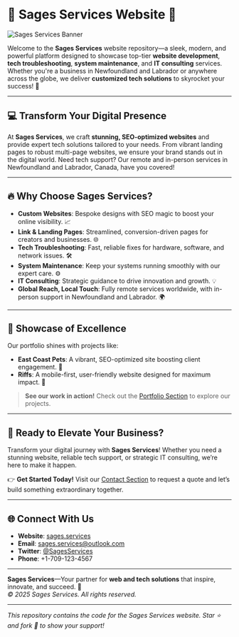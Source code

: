 # 🌟 Sages Services Website 🌟

![Sages Services Banner](assets/img/branding/sages-services-og-image.jpg)

Welcome to the **Sages Services** website repository—a sleek, modern, and powerful platform designed to showcase top-tier **website development**, **tech troubleshooting**, **system maintenance**, and **IT consulting** services. Whether you're a business in Newfoundland and Labrador or anywhere across the globe, we deliver **customized tech solutions** to skyrocket your success! 🚀

---

## 💻 Transform Your Digital Presence

At **Sages Services**, we craft **stunning, SEO-optimized websites** and provide expert tech solutions tailored to your needs. From vibrant landing pages to robust multi-page websites, we ensure your brand stands out in the digital world. Need tech support? Our remote and in-person services in Newfoundland and Labrador, Canada, have you covered!

---

## 🔥 Why Choose Sages Services?

- **Custom Websites**: Bespoke designs with SEO magic to boost your online visibility. 📈
- **Link & Landing Pages**: Streamlined, conversion-driven pages for creators and businesses. 🌐
- **Tech Troubleshooting**: Fast, reliable fixes for hardware, software, and network issues. 🛠️
- **System Maintenance**: Keep your systems running smoothly with our expert care. ⚙️
- **IT Consulting**: Strategic guidance to drive innovation and growth. 💡
- **Global Reach, Local Touch**: Fully remote services worldwide, with in-person support in Newfoundland and Labrador. 🌍

---

## 🎨 Showcase of Excellence

Our portfolio shines with projects like:
- **East Coast Pets**: A vibrant, SEO-optimized site boosting client engagement. 🐾
- **Riffs**: A mobile-first, user-friendly website designed for maximum impact. 🎸

> **See our work in action!** Check out the [Portfolio Section](#portfolio) to explore our projects.

---

## 🚀 Ready to Elevate Your Business?

Transform your digital journey with **Sages Services**! Whether you need a stunning website, reliable tech support, or strategic IT consulting, we’re here to make it happen. 

👉 **Get Started Today!** Visit our [Contact Section](#contact) to request a quote and let’s build something extraordinary together.

---

## 🌐 Connect With Us

- **Website**: [sages.services](https://sages.services)
- **Email**: sages.services@outlook.com
- **Twitter**: [@SagesServices](https://twitter.com/SagesServices)
- **Phone**: +1-709-123-4567

---

**Sages Services**—Your partner for **web and tech solutions** that inspire, innovate, and succeed. 💼  
*© 2025 Sages Services. All rights reserved.*

---

*This repository contains the code for the Sages Services website. Star ⭐ and fork 🍴 to show your support!*
